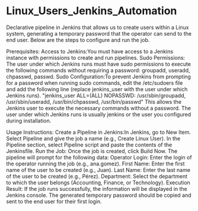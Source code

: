 # Linux_Users_Jenkins_Automation

Declarative pipeline in Jenkins that allows us to create users within a Linux system, generating a temporary password that the operator can send to the end user. Below are the steps to configure and run the job.

Prerequisites:
Access to Jenkins:You must have access to a Jenkins instance with permissions to create and run pipelines.
Sudo Permissions: The user under which Jenkins runs must have sudo permissions to execute the following commands without requiring a password: groupadd, useradd, chpasswd, passwd.
Sudo Configuration:To prevent Jenkins from prompting for a password when running sudo commands, edit the /etc/sudoers file and add the following line (replace jenkins_user with the user under which Jenkins runs).
"jenkins_user ALL=(ALL) NOPASSWD: /usr/sbin/groupadd, /usr/sbin/useradd, /usr/bin/chpasswd, /usr/bin/passwd"
This allows the Jenkins user to execute the necessary commands without a password.
The user under which Jenkins runs is usually jenkins or the user you configured during installation.

Usage Instructions:
Create a Pipeline in Jenkins:In Jenkins, go to New Item. Select Pipeline and give the job a name (e.g., Create Linux User). In the Pipeline section, select Pipeline script and paste the contents of the Jenkinsfile.
Run the Job: Once the job is created, click Build Now. The pipeline will prompt for the following data:
Operator Login: Enter the login of the operator running the job (e.g., ana.gomez).
First Name: Enter the first name of the user to be created (e.g., Juan).
Last Name: Enter the last name of the user to be created (e.g., Pérez).
Department: Select the department to which the user belongs (Accounting, Finance, or Technology).
Execution Result: If the job runs successfully, the information will be displayed in the Jenkins console. The generated temporary password should be copied and sent to the end user for their first login.
